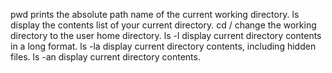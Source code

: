 pwd prints the absolute path name of the current working directory.
ls display the contents list of your current directory.
cd / change the working directory to the user home directory.
ls -l display current directory contents in a long format.
ls -la display current directory contents, including hidden files.
ls -an display current directory contents.
